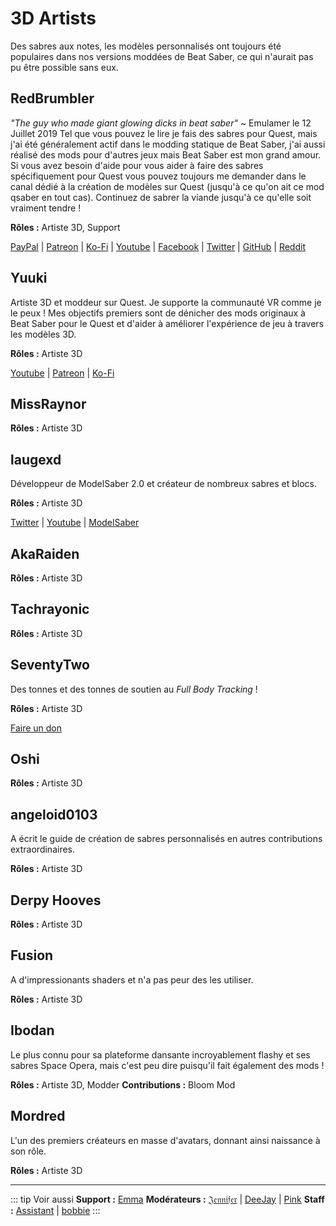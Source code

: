 # 3D Artists
Des sabres aux notes, les modèles personnalisés ont toujours été populaires dans nos versions moddées de Beat Saber, ce qui n'aurait pas pu être possible sans eux.

## RedBrumbler
*"The guy who made giant glowing dicks in beat saber"* ~ Emulamer le 12 Juillet 2019
Tel que vous pouvez le lire je fais des sabres pour Quest, mais j'ai été généralement actif dans le modding statique de Beat Saber, j'ai aussi réalisé des mods pour d'autres jeux mais Beat Saber est mon grand amour. Si vous avez besoin d'aide pour vous aider à faire des sabres spécifiquement pour Quest vous pouvez toujours me demander dans le canal dédié à la création de modèles sur Quest (jusqu'à ce qu'on ait ce mod qsaber en tout cas). Continuez de sabrer la viande jusqu'à ce qu'elle soit vraiment tendre !

**Rôles :** Artiste 3D, Support

[PayPal](https://paypal.me/RedBrumblerOfficial?locale.x=nl_NL) | [Patreon](https://www.patreon.com/RedBrumbler) | [Ko-Fi](https://ko-fi.com/redbrumbler) | [Youtube](https://www.youtube.com/channel/UCYmzlDob8BQYWrOQWkHtCpQ) | [Facebook](https://www.facebook.com/red.brumbler.7) | [Twitter](https://twitter.com/RedBrumbler) | [GitHub](https://github.com/RedBrumbler/BeatOnCustomSabers) | [Reddit](https://www.reddit.com/user/RedBrumbler/)

## Yuuki
Artiste 3D et moddeur sur Quest. Je supporte la communauté VR comme je le peux ! Mes objectifs premiers sont de dénicher des mods originaux à Beat Saber pour le Quest et d'aider à améliorer l'expérience de jeu à travers les modèles 3D.

**Rôles :** Artiste 3D

[Youtube](https://www.youtube.com/channel/UCIH4NTKdVNjnJpfuMrk71Fw) | [Patreon](https://www.patreon.com/yuukisaves) | [Ko-Fi](https://ko-fi.com/supportyuuki)

## MissRaynor
**Rôles :** Artiste 3D

## laugexd
Développeur de ModelSaber 2.0 et créateur de nombreux sabres et blocs.

**Rôles :** Artiste 3D

[Twitter](https://twitter.com/laugexd) | [Youtube](https://www.youtube.com/channel/UCr_JES9nBCUaAR9-UbgDMRw) | [ModelSaber](https://modelsaber.com/Profile/?user=146243483898871808)

## AkaRaiden
**Rôles :** Artiste 3D

## Tachrayonic
**Rôles :** Artiste 3D

## SeventyTwo
Des tonnes et des tonnes de soutien au *Full Body Tracking* !

**Rôles :** Artiste 3D

[Faire un don](https://paypal.me/theseventytwo)


## Oshi
**Rôles :** Artiste 3D

## angeloid0103
A écrit le guide de création de sabres personnalisés en autres contributions extraordinaires.

**Rôles :** Artiste 3D

## Derpy Hooves
**Rôles :** Artiste 3D

## Fusion
A d'impressionants shaders et n'a pas peur des les utiliser.

**Rôles :** Artiste 3D

## Ibodan
Le plus connu pour sa plateforme dansante incroyablement flashy et ses sabres Space Opera, mais c'est peu dire puisqu'il fait également des mods !

**Rôles :** Artiste 3D, Modder
**Contributions :** Bloom Mod

## Mordred
L'un des premiers créateurs en masse d'avatars, donnant ainsi naissance à son rôle.

**Rôles :** Artiste 3D

---

::: tip Voir aussi
**Support :** [Emma](/fr/about/supports.md#emma)
**Modérateurs :** [𝔍𝔢𝔫𝔫𝔦𝔣𝔢𝔯](/fr/about/moderators.md#𝔍𝔢𝔫𝔫𝔦𝔣𝔢𝔯) | [DeeJay](/fr/about/moderators.md#DeeJay) | [Pink](/fr/about/moderators.md#Pink)
**Staff :** [Assistant](/fr/about/staff.md#assistant) | [bobbie](/fr/about/staff.md#bobbie)
:::
